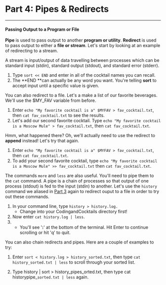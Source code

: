 # Part 4: Pipes & Redirects

---

#### Passing Output to a Program or File

**Pipe** is used to pass output to another **program or utility**. **Redirect** is used to pass output to either a **file or stream**. Let's start by looking at an example of redirecting to a stream.

A stream is input/output of data travelling between processes which can be standard input \(stdin\), standard output \(stdout\), and standard error \(stderr\).

1. Type `sort << END` and enter in all of the cocktail names you can recall.
2. The **END **can actually be any word you want. You're telling **sort** to accept input until a specific value is given.

You can also redirect to a file. Let's a make a list of our favorite beverages. We'll use the $MY\_FAV variable from before.

1. Enter `echo "My favorite cocktail is a" $MYFAV > fav_cocktail.txt`, then `cat fav_cocktail.txt` to see the results.
2. Let's add our second favorite cocktail. Type `echo "My favorite cocktail is a Moscow Mule" > fav_cocktail.txt`, then `cat fav_cocktail.txt`.

Hmm, what happened there? Oh, we'll actually need to use the redirect to **append** instead! Let's try that again.

1. Enter `echo "My favorite cocktail is a" $MYFAV > fav_cocktail.txt`, then `cat fav_cocktail.txt`.
2. To add your second favorite cocktail, type `echo "My favorite cocktail is a Moscow Mule" >> fav_cocktail.txt` then `cat fav_cocktail.txt`.

The commands `more` and `less` are also useful. You'll need to pipe them to the `cat` command. A pipe is a chain of processes so that output of one process \(stdout\) is fed to the input \(stdin\) to another. Let's use the `history` command we aliased in [Part 3](/part-3-variables-and-aliases.html) again to redirect ouput to a file in order to try out these commands.

1. In your command line, type `history > history.log.`
   * Change into your CodingandCocktails directory first!
2. Now enter `cat history.log | less`.
3. * You'll see '**:**' at the bottom of the terminal. Hit Enter to continue scrolling or hit 'q' to quit.

You can also chain redirects and pipes. Here are a couple of examples to try:

1. Enter `sort < history.log > history_sorted.txt`, then type `cat history_sorted.txt | less` to scroll through your sorted list.

1. Type history \| sort &gt; history_pipes_orted.txt, then type cat historypipe\_`sorted.txt | less` again.





